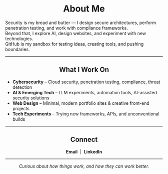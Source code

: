 <div align="center">

# About Me
</div>

Security is my bread and butter — I design secure architectures, perform penetration testing, and work with compliance frameworks.  
Beyond that, I explore AI, design websites, and experiment with new technologies.  
GitHub is my sandbox for testing ideas, creating tools, and pushing boundaries.

---

<div align="center">

## What I Work On
</div>

- **Cybersecurity** – Cloud security, penetration testing, compliance, threat detection  
- **AI & Emerging Tech** – LLM experiments, automation tools, AI-assisted security solutions  
- **Web Design** – Minimal, modern portfolio sites & creative front-end projects  
- **Tech Experiments** – Trying new frameworks, APIs, and unconventional builds  

---

<div align="center">

## Connect
</div>

<p align="center">
  <a href="mailto:kuladeepbmantri@gmail.com" style="text-decoration:none; font-weight:bold;">Email</a> &nbsp;|&nbsp;
  <a href="https://linkedin.com/in/kuladeepmantri" style="text-decoration:none; font-weight:bold;">LinkedIn</a>
</p>

---

<p align="center"><em>Curious about how things work, and how they can work better.</em></p>
